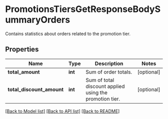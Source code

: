 # PromotionsTiersGetResponseBodySummaryOrders

Contains statistics about orders related to the promotion tier.

## Properties

Name | Type | Description | Notes
------------ | ------------- | ------------- | -------------
**total_amount** | **int** | Sum of order totals. | [optional] 
**total_discount_amount** | **int** | Sum of total discount applied using the promotion tier. | [optional] 

[[Back to Model list]](../README.md#documentation-for-models) [[Back to API list]](../README.md#documentation-for-api-endpoints) [[Back to README]](../README.md)


